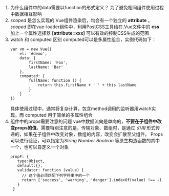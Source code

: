 1. 为什么组件中的data需要以function的形式定义？
   为了避免相同组件使用过程中数据相互影响
2. *scoped* 是怎么实现的
    Vue组件渲染后，均会有一个独立的 **attribute** 。*scoped* 即在vue-loader组件中，利用PostCSS工具给在.Vue文件中的 **css** 加上一个属性选择器 **[attribute=xxx]** 可以有效的控制CSS生成的范围
3. watch 和 computed 区别
   computed可以是多属性组合，实例代码如下：
    ```
    var vm = new Vue({
        el: '#demo',
        data: {
            firstName: 'Foo',
            lastName: 'Bar'
        },
        computed: {
            fullName: function () {
                return this.firstName + ' ' + this.lastName
            }
        }
    })
    ```
    具体使用过程中，通常将复杂计算，包含method调用的监听器用watch实现。而 computed 用于简单的多属性组合
3. 组件中的props需要注意的问题
   vue中数据流向是单向的，**不要在子组件中改变props的值**。需要特别注意的是，传输对象、数组时，是通过 *引用* 形式传递的，如果在子组件中改变对象，数组的内容，改变会扩散至父组件。
   Props可以进行验证，可以指定为*String* *Number* *Boolean* 等原生构造函数的其中一个，也可以自定义一个对象
   ```
   propF: {
      type:Object,
      default:{},
      validator: function (value) {
        // 这个值必须匹配下列字符串中的一个
        return ['success', 'warning', 'danger'].indexOf(value) !== -1
      }
    }
   ```